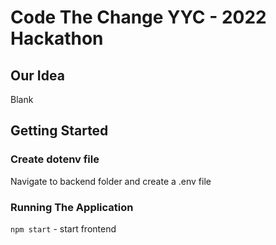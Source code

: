 # Code The Change YYC - 2022 Hackathon

## Our Idea

Blank

## Getting Started

### Create dotenv file

Navigate to backend folder and create a .env file

### Running The Application

`npm start` - start frontend